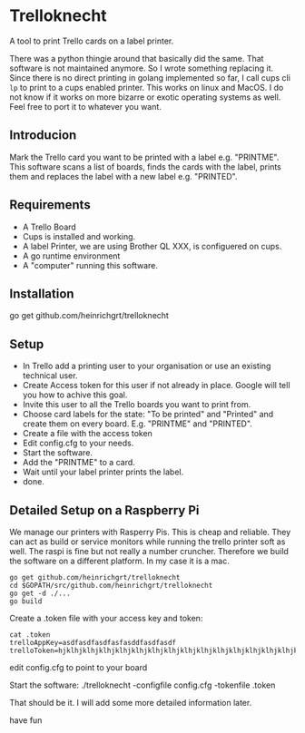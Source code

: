 # Trelloknecht
A tool to print Trello cards on a label printer.

There was a python thingie around that basically did the same. That software is not maintained anymore.  So I wrote something replacing it. Since there is no direct printing in golang implemented so far, I call cups cli `lp` to print to a cups enabled printer. This works on linux and MacOS. I do not know if it works on more bizarre or exotic operating systems as well. Feel free to port it to whatever you want. 

## Introducion
Mark the Trello card you want to be printed with a label e.g. "PRINTME". This software scans a list of boards, finds the cards with the label, prints them and replaces the label with a new label e.g. "PRINTED". 

## Requirements
- A Trello Board
- Cups is installed and working. 
- A label Printer, we are using Brother QL XXX, is configuered on cups. 
- A go runtime environment 
- A "computer" running this software. 


## Installation 

go get github.com/heinrichgrt/trelloknecht


## Setup
- In Trello add a printing user to your organisation or use an existing technical user.
- Create Access token for this user if not already in place. Google will tell you how to achive this goal. 
- Invite this user to all the Trello boards you want to print from.
- Choose card labels for the state: "To be printed" and "Printed" and create them on every board. E.g. "PRINTME" and "PRINTED". 
- Create a file with the access token
- Edit config.cfg to your needs. 
- Start the software. 
- Add the "PRINTME" to a card. 
- Wait until your label printer prints the label. 
- done. 

## Detailed Setup on a Raspberry Pi
We manage our printers with Rasperry Pis. This is cheap and reliable. They can act as build or service monitors while running the trello printer soft as well. The raspi is fine but not really a number cruncher. Therefore we build the software on a different platform. In my case it is a mac. 

``` 
go get github.com/heinrichgrt/trelloknecht
cd $GOPATH/src/github.com/heinrichgrt/trelloknecht
go get -d ./...
go build 
```
Create a .token file with your access key and token:
```
cat .token
trelloAppKey=asdfasdfasdfasfasddfasdfasdf
trelloToken=hjklhjklhjklhjklhjklhjklhjklhjklhjklhjklhjklhjklhjklhjklhjkl
```
edit config.cfg to point to your board

Start the software:
./trelloknecht -configfile config.cfg -tokenfile .token 

That should be it. I will add some more detailed information later.

have fun

